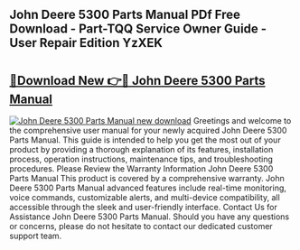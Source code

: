 ## John Deere 5300 Parts Manual PDf Free Download - Part-TQQ Service Owner Guide - User Repair Edition YzXEK

# <h2><a href="http://bc92275.oget.top/?id=John+Deere+5300+Parts+Manual">🔗Download New 👉🔴 John Deere 5300 Parts Manual</a></h2>

[![John Deere 5300 Parts Manual new download](https://i.imgur.com/5g1atiW.png)](http://bc92275.oget.top/?id=John+Deere+5300+Parts+Manual)
Greetings and welcome to the comprehensive user manual for your newly acquired John Deere 5300 Parts Manual. This guide is intended to help you get the most out of your product by providing a thorough explanation of its features, installation process, operation instructions, maintenance tips, and troubleshooting procedures. Please Review the Warranty Information John Deere 5300 Parts Manual This product is covered by a comprehensive warranty. John Deere 5300 Parts Manual advanced features include real-time monitoring, voice commands, customizable alerts, and multi-device compatibility, all accessible through the sleek and user-friendly interface. Contact Us for Assistance John Deere 5300 Parts Manual. Should you have any questions or concerns, please do not hesitate to contact our dedicated customer support team.
